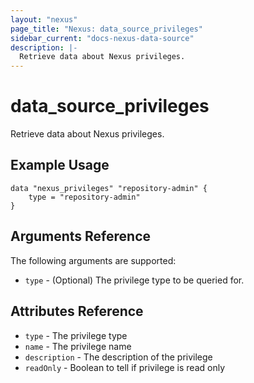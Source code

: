 ```yaml
---
layout: "nexus"
page_title: "Nexus: data_source_privileges"
sidebar_current: "docs-nexus-data-source"
description: |-
  Retrieve data about Nexus privileges.
---
```


# data_source_privileges

Retrieve data about Nexus privileges.

## Example Usage

```hcl
data "nexus_privileges" "repository-admin" {
	type = "repository-admin"
}
```

## Arguments Reference

The following arguments are supported:

* `type` - (Optional) The privilege type to be queried for.

## Attributes Reference

* `type` - The privilege type
* `name` - The privilege name
* `description` - The description of the privilege
* `readOnly` - Boolean to tell if privilege is read only
